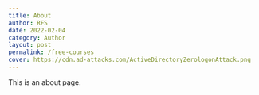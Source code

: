 ```yaml
---
title: About
author: RFS
date: 2022-02-04
category: Author
layout: post
permalink: /free-courses
cover: https://cdn.ad-attacks.com/ActiveDirectoryZerologonAttack.png
---
```


This is an about page.

